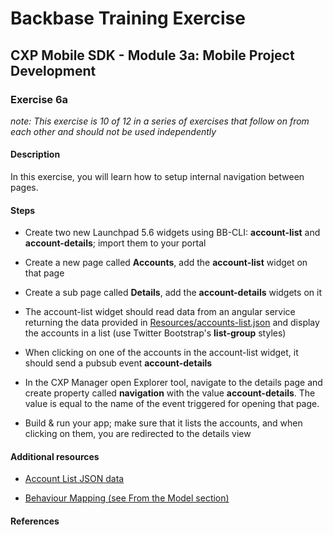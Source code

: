 Backbase Training Exercise
==========================

CXP Mobile SDK - Module 3a: Mobile Project Development
------------------------------------------------------

### Exercise 6a

*note: This exercise is 10 of 12 in a series of exercises that follow on from
each other and should not be used independently*

#### Description

In this exercise, you will learn how to setup internal navigation between pages.

#### Steps

-   Create two new Launchpad 5.6 widgets using BB-CLI: **account-list** and
    **account-details**; import them to your portal

-   Create a new page called **Accounts**, add the **account-list** widget on
    that page

-   Create a sub page called **Details**, add the **account-details** widgets on
    it

-   The account-list widget should read data from an angular service returning
    the data provided in
    [Resources/accounts-list.json](<../../Resources/accounts-list.json>) and
    display the accounts in a list (use Twitter Bootstrap's **list-group**
    styles)

-   When clicking on one of the accounts in the account-list widget, it should
    send a pubsub event **account-details**

-   In the CXP Manager open Explorer tool, navigate to the details page and
    create property called **navigation** with the value **account-details**.
    The value is equal to the name of the event triggered for opening that page.

-   Build & run your app; make sure that it lists the accounts, and when
    clicking on them, you are redirected to the details view

#### Additional resources

-   [Account List JSON data](<../../Resources/accounts-list.json>)

-   [Behaviour Mapping (see From the Model
    section)](<https://my.backbase.com/resources/documentation/mobile-sdk/1.2/mobileapp_nav_informer.html>)

#### References
